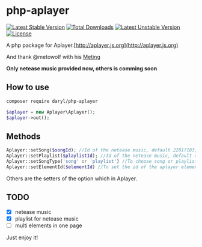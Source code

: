 # php-aplayer

[![Latest Stable Version](https://poser.pugx.org/daryl/php-aplayer/v/stable)](https://packagist.org/packages/daryl/php-aplayer)
[![Total Downloads](https://poser.pugx.org/daryl/php-aplayer/downloads)](https://packagist.org/packages/daryl/php-aplayer)
[![Latest Unstable Version](https://poser.pugx.org/daryl/php-aplayer/v/unstable)](https://packagist.org/packages/daryl/php-aplayer)
[![License](https://poser.pugx.org/daryl/php-aplayer/license)](https://packagist.org/packages/daryl/php-aplayer)

A php package for Aplayer.[http://aplayer.js.org](http://aplayer.js.org)

And thank @metowolf with his [Meting](https://github.com/metowolf/Meting)

**Only netease music provided now, others is comming soon**

## How to use

```bash
composer require daryl/php-aplayer
```

```php
$aplayer = new Aplayer\Aplayer();
$aplayer->out();
```

## Methods

```php
Aplayer::setSong($songId); //Id of the netease music, default 22817183, one of my favirote music.
Aplayer::setPlaylist($playlistId); //Id of the netease music, default 476998713, one of my favirote playlist.
Aplayer::setSongType('song' or 'playlist') //To choose song or playlist.
Aplayer::setElementId($elementId) //To set the id of the aplayer element, default player1.
```

Others are the setters of the option which in Aplayer.

## TODO
* [x] netease music
* [x] playlist for netease music
* [ ] multi elements in one page

Just enjoy it!


